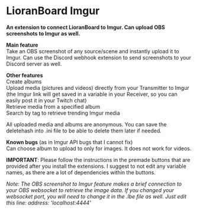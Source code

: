 # LioranBoard Imgur
 **An extension to connect LioranBoard to Imgur. Can upload OBS screenshots to Imgur as well.**

**Main feature**  
Take an OBS screenshot of any source/scene and instantly upload it to Imgur. Can use the Discord webhook extension to send screenshots to your Discord server as well. 

**Other features**  
Create albums  
Upload media (pictures and videos) directly from your Transmitter to Imgur (the Imgur link will get saved in a variable in your Receiver, so you can easily post it in your Twitch chat)  
Retrieve media from a specified album  
Search by tag to retrieve trending Imgur media  

All uploaded media and albums are anonymous. You can save the deletehash into .ini file to be able to delete them later if needed. 

**Known bugs** (as in Imgur API bugs that I cannot fix)  
Can choose album to upload to only for images. It does not work for videos.

**IMPORTANT**: Please follow the instructions in the premade buttons that are provided after you install the extensions. I suggest to not edit any variable names, as there are a lot of dependencies within the buttons.    

*Note: The OBS screenshot to Imgur feature makes a brief connection to your OBS websocket to retrieve the image data. If you changed your websocket port, you will need to change it in the .lbe file as well. Just edit this line:  address: 'localhost:4444'* 
